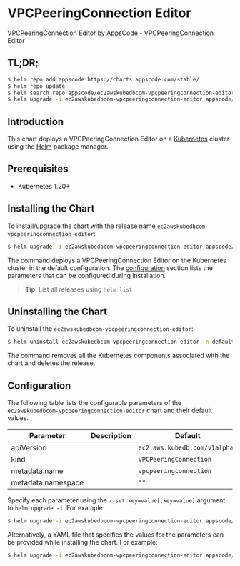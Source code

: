 # VPCPeeringConnection Editor

[VPCPeeringConnection Editor by AppsCode](https://appscode.com) - VPCPeeringConnection Editor

## TL;DR;

```bash
$ helm repo add appscode https://charts.appscode.com/stable/
$ helm repo update
$ helm search repo appscode/ec2awskubedbcom-vpcpeeringconnection-editor --version=v0.25.0
$ helm upgrade -i ec2awskubedbcom-vpcpeeringconnection-editor appscode/ec2awskubedbcom-vpcpeeringconnection-editor -n default --create-namespace --version=v0.25.0
```

## Introduction

This chart deploys a VPCPeeringConnection Editor on a [Kubernetes](http://kubernetes.io) cluster using the [Helm](https://helm.sh) package manager.

## Prerequisites

- Kubernetes 1.20+

## Installing the Chart

To install/upgrade the chart with the release name `ec2awskubedbcom-vpcpeeringconnection-editor`:

```bash
$ helm upgrade -i ec2awskubedbcom-vpcpeeringconnection-editor appscode/ec2awskubedbcom-vpcpeeringconnection-editor -n default --create-namespace --version=v0.25.0
```

The command deploys a VPCPeeringConnection Editor on the Kubernetes cluster in the default configuration. The [configuration](#configuration) section lists the parameters that can be configured during installation.

> **Tip**: List all releases using `helm list`

## Uninstalling the Chart

To uninstall the `ec2awskubedbcom-vpcpeeringconnection-editor`:

```bash
$ helm uninstall ec2awskubedbcom-vpcpeeringconnection-editor -n default
```

The command removes all the Kubernetes components associated with the chart and deletes the release.

## Configuration

The following table lists the configurable parameters of the `ec2awskubedbcom-vpcpeeringconnection-editor` chart and their default values.

|     Parameter      | Description |                 Default                  |
|--------------------|-------------|------------------------------------------|
| apiVersion         |             | <code>ec2.aws.kubedb.com/v1alpha1</code> |
| kind               |             | <code>VPCPeeringConnection</code>        |
| metadata.name      |             | <code>vpcpeeringconnection</code>        |
| metadata.namespace |             | <code>""</code>                          |


Specify each parameter using the `--set key=value[,key=value]` argument to `helm upgrade -i`. For example:

```bash
$ helm upgrade -i ec2awskubedbcom-vpcpeeringconnection-editor appscode/ec2awskubedbcom-vpcpeeringconnection-editor -n default --create-namespace --version=v0.25.0 --set apiVersion=ec2.aws.kubedb.com/v1alpha1
```

Alternatively, a YAML file that specifies the values for the parameters can be provided while
installing the chart. For example:

```bash
$ helm upgrade -i ec2awskubedbcom-vpcpeeringconnection-editor appscode/ec2awskubedbcom-vpcpeeringconnection-editor -n default --create-namespace --version=v0.25.0 --values values.yaml
```
